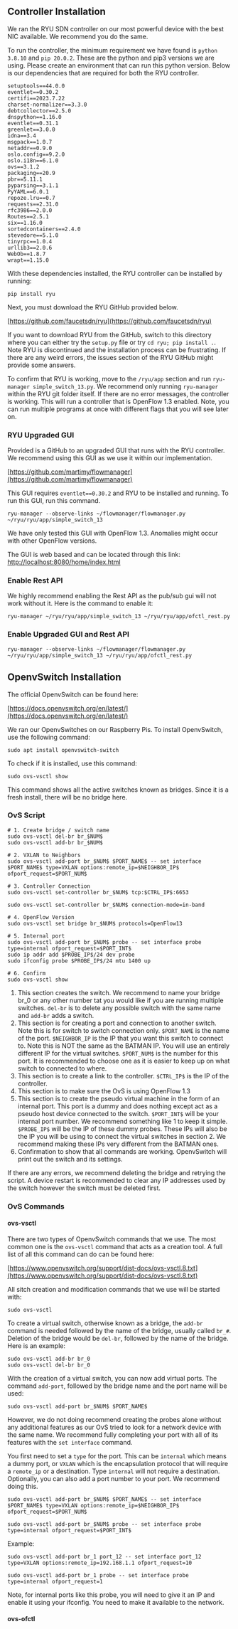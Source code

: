 ## Controller Installation
We ran the RYU SDN controller on our most powerful device with the best NIC available. We recommend you do the same.

To run the controller, the minimum requirement we have found is `python 3.8.10` and `pip 20.0.2`. These are the python and pip3 versions we are using. Please create an environment that can run this python version. Below is our dependencies that are required for both the RYU controller.

```
setuptools==44.0.0
eventlet==0.30.2
certifi==2023.7.22
charset-normalizer==3.3.0
debtcollector==2.5.0
dnspython==1.16.0
eventlet==0.31.1
greenlet==3.0.0
idna==3.4
msgpack==1.0.7
netaddr==0.9.0
oslo.config==9.2.0
oslo.i18n==6.1.0
ovs==3.1.2
packaging==20.9
pbr==5.11.1
pyparsing==3.1.1
PyYAML==6.0.1
repoze.lru==0.7
requests==2.31.0
rfc3986==2.0.0
Routes==2.5.1
six==1.16.0
sortedcontainers==2.4.0
stevedore==5.1.0
tinyrpc==1.0.4
urllib3==2.0.6
WebOb==1.8.7
wrapt==1.15.0
```
With these dependencies installed, the RYU controller can be installed by running:

`pip install ryu`

Next, you must download the RYU GitHub provided below. 

[https://github.com/faucetsdn/ryu](https://github.com/faucetsdn/ryu)

If you want to download RYU from the GitHub, switch to this directory where you can either try the `setup.py` file or try `cd ryu; pip install .`. Note RYU is discontinued and the installation process can be frustrating. If there are any weird errors, the issues section of the RYU GitHub might provide some answers.

To confirm that RYU is working, move to the `/ryu/app` section and run `ryu-manager simple_switch_13.py`. We recommend only running `ryu-manager` within the RYU git folder itself. If there are no error messages, the controller is working. This will run a controller that is OpenFlow 1.3 enabled. Note, you can run multiple programs at once with different flags that you will see later on.

### RYU Upgraded GUI
Provided is a GitHub to an upgraded GUI that runs with the RYU controller. We recommend using this GUI as we use it within our implementation.

[https://github.com/martimy/flowmanager](https://github.com/martimy/flowmanager)

This GUI requires `eventlet==0.30.2` and RYU to be installed and running. To run this GUI, run this command.

```
ryu-manager --observe-links ~/flowmanager/flowmanager.py ~/ryu/ryu/app/simple_switch_13
```

We have only tested this GUI with OpenFlow 1.3. Anomalies might occur with other OpenFlow versions. 

The GUI is web based and can be located through this link: [http://localhost:8080/home/index.html](http://localhost:8080/home/index.html)
### Enable Rest API
We highly recommend enabling the Rest API as the pub/sub gui will not work without it. Here is the command to enable it:

```
ryu-manager ~/ryu/ryu/app/simple_switch_13 ~/ryu/ryu/app/ofctl_rest.py
```

### Enable Upgraded GUI and Rest API

```
ryu-manager --observe-links ~/flowmanager/flowmanager.py ~/ryu/ryu/app/simple_switch_13 ~/ryu/ryu/app/ofctl_rest.py
```
## OpenvSwitch Installation
The official OpenvSwitch can be found here:

[https://docs.openvswitch.org/en/latest/](https://docs.openvswitch.org/en/latest/)

We ran our OpenvSwitches on our Raspberry Pis. To install OpenvSwitch, use the following command:
```
sudo apt install openvswitch-switch
```

To check if it is installed, use this command:
```
sudo ovs-vsctl show
```

This command shows all the active switches known as bridges. Since it is a fresh install, there will be no bridge here.

### OvS Script
```
# 1. Create bridge / switch name
sudo ovs-vsctl del-br br_$NUM$
sudo ovs-vsctl add-br br_$NUM$

# 2. VXLAN to Neighbors
sudo ovs-vsctl add-port br_$NUM$ $PORT_NAME$ -- set interface $PORT_NAME$ type=VXLAN options:remote_ip=$NEIGHBOR_IP$ ofport_request=$PORT_NUM$

# 3. Controller Connection
sudo ovs-vsctl set-controller br_$NUM$ tcp:$CTRL_IP$:6653

sudo ovs-vsctl set-controller br_$NUM$ connection-mode=in-band

# 4. OpenFlow Version
sudo ovs-vsctl set bridge br_$NUM$ protocols=OpenFlow13

# 5. Internal port
sudo ovs-vsctl add-port br_$NUM$ probe -- set interface probe type=internal ofport_request=$PORT_INT$
sudo ip addr add $PROBE_IP$/24 dev probe
sudo ifconfig probe $PROBE_IP$/24 mtu 1400 up

# 6. Confirm
sudo ovs-vsctl show
```

1. This section creates the switch. We recommend to name your bridge br_0 or any other number tat you would like if you are running multiple switches. `del-br` is to delete any possible switch with the same name and `add-br` adds a switch.
2. This section is for creating a port and connection to another switch. Note this is for switch to switch connection only. `$PORT_NAME` is the name of the port. `$NEIGHBOR_IP` is the IP that you want this switch to connect to. Note this is NOT the same as the BATMAN IP.  You will use an entirely different IP for the virtual switches. `$PORT_NUM$` is the number for this port. It is recommended to choose one as it is easier to keep up on what switch to connected to where.
3. This section is to create a link to the controller. `$CTRL_IP$` is the IP of the controller.
4. This section is to make sure the OvS is using OpenFlow 1.3
5. This section is to create the pseudo virtual machine in the form of an internal port. This port is a dummy and does nothing except act as a pseudo host device connected to the switch. `$PORT_INT$` will be your internal port number. We recommend something like 1 to keep it simple. `$PROBE_IP$` will be the IP of these dummy probes. These IPs will also be the IP you will be using to connect the virtual switches in section 2. We recommend making these IPs very different from the BATMAN ones.
6. Confirmation to show that all commands are working. OpenvSwitch will print out the switch and its settings.

If there are any errors, we recommend deleting the bridge and retrying the script. A device restart is recommended to clear any IP addresses used by the switch however the switch must be deleted first. 

### OvS Commands
#### ovs-vsctl
There are two types of OpenvSwitch commands that we use. The most common one is the `ovs-vsctl` command that acts as a creation tool. A full list of all this command can do can be found here:

[https://www.openvswitch.org/support/dist-docs/ovs-vsctl.8.txt](https://www.openvswitch.org/support/dist-docs/ovs-vsctl.8.txt)

All sitch creation and modification commands that we use will be started with:
```
sudo ovs-vsctl 
```

To create a virtual switch, otherwise known as a bridge, the `add-br` command is needed followed by the name of the bridge, usually called `br_#`. Deletion of the bridge would be `del-br`, followed by the name of the bridge. Here is an example:
```
sudo ovs-vsctl add-br br_0
sudo ovs-vsctl del-br br_0
```

With the creation of a virtual switch, you can now add virtual ports. The command `add-port`, followed by the bridge name and the port name will be used:
```
sudo ovs-vsctl add-port br_$NUM$ $PORT_NAME$
```
However, we do not doing recommend creating the probes alone without any additional features as our OvS tried to look for a network device with the same name. We recommend fully completing your port with all of its features with the `set interface` command. 

You first need to set a `type` for the port. This can be `internal` which means a dummy port, or `VXLAN` which is the encapsulation protocol that will require a `remote_ip` or a destination. Type `internal` will not require a destination. Optionally, you can also add a port number to your port. We recommend doing this. 
```
sudo ovs-vsctl add-port br_$NUM$ $PORT_NAME$ -- set interface $PORT_NAME$ type=VXLAN options:remote_ip=$NEIGHBOR_IP$ ofport_request=$PORT_NUM$
```

```
sudo ovs-vsctl add-port br_$NUM$ probe -- set interface probe type=internal ofport_request=$PORT_INT$
```
Example:
```
sudo ovs-vsctl add-port br_1 port_12 -- set interface port_12 type=VXLAN options:remote_ip=192.168.1.1 ofport_request=10
```

```
sudo ovs-vsctl add-port br_1 probe -- set interface probe type=internal ofport_request=1
```

Note, for internal ports like this probe, you will need to give it an IP and enable it using your ifconfig. You need to make it available to the network. 

#### ovs-ofctl


